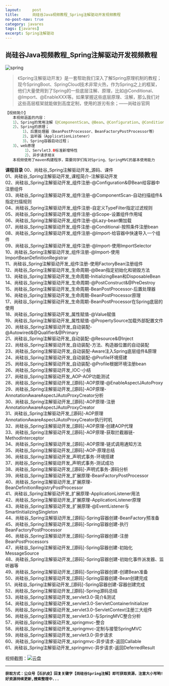 ```yaml
---
layout:     post
title:      尚硅谷Java视频教程_Spring注解驱动开发视频教程
no-post-nav: true
category: javares
tags: [javares]
excerpt: Spring注解驱动
---
```



## 尚硅谷Java视频教程_Spring注解驱动开发视频教程
![spring](https://upload-images.jianshu.io/upload_images/12555954-b6974de36e25c817.jpg?imageMogr2/auto-orient/strip%7CimageView2/2/w/1240)

> 《Spring注解驱动开发》是一套帮助我们深入了解Spring原理机制的教程； 
现今SpringBoot、SpringCloud技术非常火热，作为Spring之上的框架，他们大量使用到了Spring的一些底层注解、原理，比如@Conditional、@Import、@EnableXXX等。如果掌握这些底层原理、注解，那么我们对这些高层框架就能做到高度定制，使用的游刃有余；——尚硅谷官网

``` java
【视频简介】 
　　本视频涵盖的内容： 
　　1）、Spring的常用注解（@ComponentScan、@Bean、@Configuration、@Conditional、@Import、@PropertySource、@Profile等） 
　　2）、Spring的原理； 
　　 　　1）、后置处理器（BeanPostProcessor、BeanFactoryPostProcessor等） 
　　 　　2）、监听器（ApplicationListener） 
　　 　　3）、Spring容器启动过程； 
　　3）、web原理 
　　 　　 1）、Servlet3.0标准新增特性 
　　 　　 2）、异步请求相关 
　　本视频使用了maven构建程序，需要同学们有对Spring、SpringMVC的基本使用能力
```
**课程目录**
00、尚硅谷_Spring注解驱动开发_源码、课件<br/>
01、尚硅谷_Spring注解驱动开发_课程简介-注解驱动开发<br/>
02、尚硅谷_Spring注解驱动开发_组件注册-@Configuration&@Bean给容器中注册组件<br/>
03、尚硅谷_Spring注解驱动开发_组件注册-@ComponentScan-自动扫描组件&指定扫描规则<br/>
04、尚硅谷_Spring注解驱动开发_组件注册-自定义TypeFilter指定过滤规则<br/>
05、尚硅谷_Spring注解驱动开发_组件注册-@Scope-设置组件作用域<br/>
06、尚硅谷_Spring注解驱动开发_组件注册-@Lazy-bean懒加载<br/>
07、尚硅谷_Spring注解驱动开发_组件注册-@Conditional-按照条件注册bean<br/>
08、尚硅谷_Spring注解驱动开发_组件注册-@Import-给容器中快速导入一个组件<br/>
09、尚硅谷_Spring注解驱动开发_组件注册-@Import-使用ImportSelector<br/>
10、尚硅谷_Spring注解驱动开发_组件注册-@Import-使用ImportBeanDefinitionRegistrar<br/>
11、尚硅谷_Spring注解驱动开发_组件注册-使用FactoryBean注册组件<br/>
12、尚硅谷_Spring注解驱动开发_生命周期-@Bean指定初始化和销毁方法<br/>
13、尚硅谷_Spring注解驱动开发_生命周期-InitializingBean和DisposableBean<br/>
14、尚硅谷_Spring注解驱动开发_生命周期-@PostConstruct&@PreDestroy<br/>
15、尚硅谷_Spring注解驱动开发_生命周期-BeanPostProcessor-后置处理器<br/>
16、尚硅谷_Spring注解驱动开发_生命周期-BeanPostProcessor原理<br/>
17、尚硅谷_Spring注解驱动开发_生命周期-BeanPostProcessor在Spring底层的使用<br/>
18、尚硅谷_Spring注解驱动开发_属性赋值-@Value赋值<br/>
19、尚硅谷_Spring注解驱动开发_属性赋值-@PropertySource加载外部配置文件<br/>
20、尚硅谷_Spring注解驱动开发_自动装配-@Autowired&@Qualifier&@Primary<br/>
21、尚硅谷_Spring注解驱动开发_自动装配-@Resource&@Inject<br/>
22、尚硅谷_Spring注解驱动开发_自动装配-方法、构造器位置的自动装配<br/>
23、尚硅谷_Spring注解驱动开发_自动装配-Aware注入Spring底层组件&原理<br/>
24、尚硅谷_Spring注解驱动开发_自动装配-@Profile环境搭建<br/>
25、尚硅谷_Spring注解驱动开发_自动装配-@Profile根据环境注册bean<br/>
26、尚硅谷_Spring注解驱动开发_IOC-小结<br/>
27、尚硅谷_Spring注解驱动开发_AOP-AOP功能测试<br/>
28、尚硅谷_Spring注解驱动开发_[源码]-AOP原理-@EnableAspectJAutoProxy<br/>
29、尚硅谷_Spring注解驱动开发_[源码]-AOP原理-AnnotationAwareAspectJAutoProxyCreator分析<br/>
30、尚硅谷_Spring注解驱动开发_[源码]-AOP原理-注册AnnotationAwareAspectJAutoProxyCreator<br/>
31、尚硅谷_Spring注解驱动开发_[源码]-AOP原理AnnotationAwareAspectJAutoProxyCreator执行时机<br/>
32、尚硅谷_Spring注解驱动开发_[源码]-AOP原理-创建AOP代理<br/>
33、尚硅谷_Spring注解驱动开发_[源码]-AOP原理-获取拦截器链-MethodInterceptor<br/>
34、尚硅谷_Spring注解驱动开发_[源码]-AOP原理-链式调用通知方法<br/>
35、尚硅谷_Spring注解驱动开发_[源码]-AOP-原理总结<br/>
36、尚硅谷_Spring注解驱动开发_声明式事务-环境搭建<br/>
37、尚硅谷_Spring注解驱动开发_声明式事务-测试成功<br/>
38、尚硅谷_Spring注解驱动开发_[源码]-声明式事务-源码分析<br/>
39、尚硅谷_Spring注解驱动开发_扩展原理-BeanFactoryPostProcessor<br/>
40、尚硅谷_Spring注解驱动开发_扩展原理-BeanDefinitionRegistryPostProcessor<br/>
41、尚硅谷_Spring注解驱动开发_扩展原理-ApplicationListener用法<br/>
42、尚硅谷_Spring注解驱动开发_扩展原理-ApplicationListener原理<br/>
43、尚硅谷_Spring注解驱动开发_扩展原理-@EventListener与SmartInitializingSingleton<br/>
44、尚硅谷_Spring注解驱动开发_[源码]-Spring容器创建-BeanFactory预准备<br/>
45、尚硅谷_Spring注解驱动开发_[源码]-Spring容器创建-执行BeanFactoryPostProcessor<br/>
46、尚硅谷_Spring注解驱动开发_[源码]-Spring容器创建-注册BeanPostProcessors<br/>
47、尚硅谷_Spring注解驱动开发_[源码]-Spring容器创建-初始化MessageSource<br/>
48、尚硅谷_Spring注解驱动开发_[源码]-Spring容器创建-初始化事件派发器、监听器等<br/>
49、尚硅谷_Spring注解驱动开发_[源码]-Spring容器创建-创建Bean准备<br/>
50、尚硅谷_Spring注解驱动开发_[源码]-Spring容器创建-Bean创建完成<br/>
51、尚硅谷_Spring注解驱动开发_[源码]-Spring容器创建-容器创建完成<br/>
52、尚硅谷_Spring注解驱动开发_[源码]-Spring源码总结<br/>
53、尚硅谷_Spring注解驱动开发_servlet3.0-简介&测试<br/>
54、尚硅谷_Spring注解驱动开发_servlet3.0-ServletContainerInitializer<br/>
55、尚硅谷_Spring注解驱动开发_servlet3.0-ServletContext注册三大组件<br/>
56、尚硅谷_Spring注解驱动开发_servlet3.0-与SpringMVC整合分析<br/>
57、尚硅谷_Spring注解驱动开发_springmvc-整合<br/>
58、尚硅谷_Spring注解驱动开发_springmvc-定制与接管SpringMVC<br/>
59、尚硅谷_Spring注解驱动开发_servlet3.0-异步请求<br/>
60、尚硅谷_Spring注解驱动开发_springmvc-异步请求-返回Callable<br/>
61、尚硅谷_Spring注解驱动开发_springmvc-异步请求-返回DeferredResult<br/>

视频截图：![云盘](https://upload-images.jianshu.io/upload_images/12555954-e482bb589d13f50d.png?imageMogr2/auto-orient/strip%7CimageView2/2/w/1240)

---
**`获取方式：公众号【石扒皮】回复关键字【尚硅谷Spring注解】即可获取资源，注意大小写哟!好资源持续更新,搜索整理中...`**

